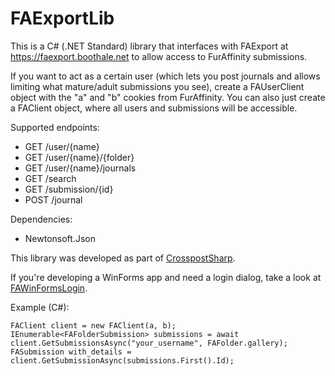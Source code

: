 # FAExportLib

This is a C# (.NET Standard) library that interfaces with FAExport at https://faexport.boothale.net to allow access to FurAffinity submissions.

If you want to act as a certain user (which lets you post journals and allows limiting what mature/adult submissions you see), create a FAUserClient object with the "a" and "b" cookies from FurAffinity. You can also just create a FAClient object, where all users and submissions will be accessible.

Supported endpoints:

* GET /user/{name}
* GET /user/{name}/{folder}
* GET /user/{name}/journals
* GET /search
* GET /submission/{id}
* POST /journal

Dependencies:
* Newtonsoft.Json

This library was developed as part of [CrosspostSharp](https://github.com/libertyernie/CrosspostSharp).

If you're developing a WinForms app and need a login dialog, take a look at [FAWinFormsLogin](https://github.com/libertyernie/FAWinFormsLogin).

Example (C#):

	FAClient client = new FAClient(a, b);
	IEnumerable<FAFolderSubmission> submissions = await client.GetSubmissionsAsync("your_username", FAFolder.gallery);
	FASubmission with_details = client.GetSubmissionAsync(submissions.First().Id);